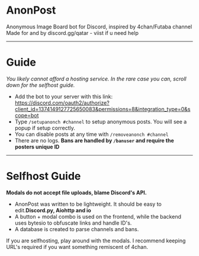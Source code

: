 # AnonPost
Anonymous Image Board bot for Discord, inspired by 4chan/Futaba channel
Made for and by discord.gg/qatar - viist if u need help

---

# Guide
*You likely cannot afford a hosting service. In the rare case you can, scroll down for the selfhost guide.*
- Add the bot to your server with this link: https://discord.com/oauth2/authorize?client_id=1374149127725650083&permissions=8&integration_type=0&scope=bot
- Type `/setupanonch #channel` to setup anonymous posts. You will see a popup if setup correctly.
- You can disable posts at any time with `/removeanonch #channel`
- There are no logs. **Bans are handled by `/banuser` and require the posters unique ID**

---

# Selfhost Guide
**Modals do not accept file uploads, blame Discord's API.**
- AnonPost was written to be lightweight. It should be easy to edit.**Discord.py, Aiohttp and io**
- A button + modal combo is used on the frontend, while the backend uses bytesio to obfuscate links and handle ID's.
- A database is created to parse channels and bans.

If you are selfhosting, play around with the modals.
I recommend keeping URL's required if you want something remiscent of 4chan.
